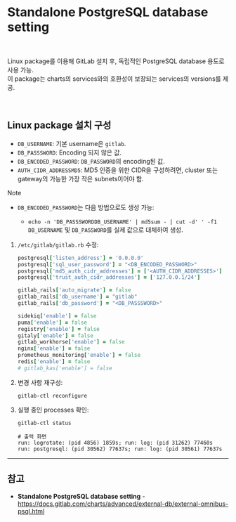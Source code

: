 # Standalone PostgreSQL database setting

<br>

Linux package를 이용해 GitLab 설치 후, 독립적인 PostgreSQL database 용도로 사용 가능.  
이 package는 charts의 services와의 호환성이 보장되는 services의 versions를 제공.

<br>

## Linux package 설치 구성

- `DB_USERNAME`: 기본 username은 `gitlab`.
- `DB_PASSSWORD`: Encoding 되지 않은 값.
- `DB_ENCODED_PASSWORD`: `DB_PASSWORD`의 encoding된 값.
- `AUTH_CIDR_ADDRESSMD5`: MD5 인증을 위한 CIDR을 구성하려면, cluster 또는 gateway의 가능한 가장 작은 subnets이어야 함.

> [!NOTE]
> - `DB_ENCODED_PASSWORD`는 다음 방법으로도 생성 가능:
>
>   - `echo -n 'DB_PASSSWORDDB_USERNAME' | md5sum - | cut -d' ' -f1`  
>	    `DB_USERNAME` 및 `DB_PASSWORD`를 실제 값으로 대체하여 생성.

1. `/etc/gitlab/gitlab.rb` 수정:

   ```ruby
   postgresql['listen_address'] = '0.0.0.0'
   postgresql['sql_user_password'] = "<DB_ENCODED_PASSWORD>"
   postgresql['md5_auth_cidr_addresses'] = ['<AUTH_CIDR_ADDRESSES>']    # ex. ['0.0.0.0/0']
   postgresql['trust_auth_cidr_addresses'] = ['127.0.0.1/24']           # ex. ['0.0.0.0/0']

   gitlab_rails['auto_migrate'] = false
   gitlab_rails['db_username'] = "gitlab"
   gitlab_rails['db_password'] = "<DB_PASSSWORD>"

   sidekiq['enable'] = false
   puma['enable'] = false
   registry['enable'] = false
   gitaly['enable'] = false
   gitlab_workhorse['enable'] = false
   nginx['enable'] = false
   prometheus_monitoring['enable'] = false
   redis['enable'] = false
   # gitlab_kas['enable'] = false
   ```

2. 변경 사항 재구성:

   ```
   gitlab-ctl reconfigure
   ```

3. 실행 중인 processes 확인:

   ```
   gitlab-ctl status
   ```

   ```
   # 출력 화면
   run: logrotate: (pid 4856) 1859s; run: log: (pid 31262) 77460s
   run: postgresql: (pid 30562) 77637s; run: log: (pid 30561) 77637s

   ```

<hr>

## 참고
- **Standalone PostgreSQL database setting** - https://docs.gitlab.com/charts/advanced/external-db/external-omnibus-psql.html
